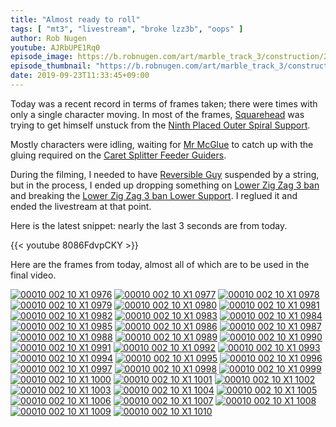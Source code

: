 ```yaml
---
title: "Almost ready to roll"
tags: [ "mt3", "livestream", "broke lzz3b", "oops" ]
author: Rob Nugen
youtube: AJRbUPE1Rq0
episode_image: https://b.robnugen.com/art/marble_track_3/construction/2019/2019_sep_23_broke_lzz_but_almost_ready_to_roll.jpg
episode_thumbnail: "https://b.robnugen.com/art/marble_track_3/construction/2019/thumbs/2019_sep_23_broke_lzz_but_almost_ready_to_roll.jpg"
date: 2019-09-23T11:33:45+09:00
---
```


Today was a recent record in terms of frames taken; there were times with only a single character moving.  In  most of the frames, [Squarehead](/workers/squarehead/) was trying to get himself unstuck from the [Ninth Placed Outer Spiral Support](/parts/009p_ninth-placed-outer-spiral-support/).

Mostly characters were idling, waiting for [Mr McGlue](/workers/mr_mcglue/) to catch up with the
gluing required on the [Caret Splitter Feeder Guiders](/parts/caret-splitter-feeder-guider/).

During the filming, I needed to have [Reversible Guy](/workers/reversible/) suspended by a string, but in the process, I ended up dropping something on [Lower Zig Zag 3 ban](/parts/lower-zig-zag-3-ban/) and breaking the [Lower Zig Zag 3 ban Lower Support](/parts/lower-zig-zag-3-ban-lower-support/).  I reglued it and ended the livestream at that point.

Here is the latest snippet: nearly the last 3 seconds are from today.

{{< youtube 8086FdvpCKY >}}

Here are the frames from today, almost all of which are to be used in
the final video.

[![00010 002 10 X1 0976](//b.robnugen.com/art/marble_track_3/frames/2019/thumbs/00010_002_10_X1_0976.jpg)](//b.robnugen.com/art/marble_track_3/frames/2019/00010_002_10_X1_0976.jpg)
[![00010 002 10 X1 0977](//b.robnugen.com/art/marble_track_3/frames/2019/thumbs/00010_002_10_X1_0977.jpg)](//b.robnugen.com/art/marble_track_3/frames/2019/00010_002_10_X1_0977.jpg)
[![00010 002 10 X1 0978](//b.robnugen.com/art/marble_track_3/frames/2019/thumbs/00010_002_10_X1_0978.jpg)](//b.robnugen.com/art/marble_track_3/frames/2019/00010_002_10_X1_0978.jpg)
[![00010 002 10 X1 0979](//b.robnugen.com/art/marble_track_3/frames/2019/thumbs/00010_002_10_X1_0979.jpg)](//b.robnugen.com/art/marble_track_3/frames/2019/00010_002_10_X1_0979.jpg)
[![00010 002 10 X1 0980](//b.robnugen.com/art/marble_track_3/frames/2019/thumbs/00010_002_10_X1_0980.jpg)](//b.robnugen.com/art/marble_track_3/frames/2019/00010_002_10_X1_0980.jpg)
[![00010 002 10 X1 0981](//b.robnugen.com/art/marble_track_3/frames/2019/thumbs/00010_002_10_X1_0981.jpg)](//b.robnugen.com/art/marble_track_3/frames/2019/00010_002_10_X1_0981.jpg)
[![00010 002 10 X1 0982](//b.robnugen.com/art/marble_track_3/frames/2019/thumbs/00010_002_10_X1_0982.jpg)](//b.robnugen.com/art/marble_track_3/frames/2019/00010_002_10_X1_0982.jpg)
[![00010 002 10 X1 0983](//b.robnugen.com/art/marble_track_3/frames/2019/thumbs/00010_002_10_X1_0983.jpg)](//b.robnugen.com/art/marble_track_3/frames/2019/00010_002_10_X1_0983.jpg)
[![00010 002 10 X1 0984](//b.robnugen.com/art/marble_track_3/frames/2019/thumbs/00010_002_10_X1_0984.jpg)](//b.robnugen.com/art/marble_track_3/frames/2019/00010_002_10_X1_0984.jpg)
[![00010 002 10 X1 0985](//b.robnugen.com/art/marble_track_3/frames/2019/thumbs/00010_002_10_X1_0985.jpg)](//b.robnugen.com/art/marble_track_3/frames/2019/00010_002_10_X1_0985.jpg)
[![00010 002 10 X1 0986](//b.robnugen.com/art/marble_track_3/frames/2019/thumbs/00010_002_10_X1_0986.jpg)](//b.robnugen.com/art/marble_track_3/frames/2019/00010_002_10_X1_0986.jpg)
[![00010 002 10 X1 0987](//b.robnugen.com/art/marble_track_3/frames/2019/thumbs/00010_002_10_X1_0987.jpg)](//b.robnugen.com/art/marble_track_3/frames/2019/00010_002_10_X1_0987.jpg)
[![00010 002 10 X1 0988](//b.robnugen.com/art/marble_track_3/frames/2019/thumbs/00010_002_10_X1_0988.jpg)](//b.robnugen.com/art/marble_track_3/frames/2019/00010_002_10_X1_0988.jpg)
[![00010 002 10 X1 0989](//b.robnugen.com/art/marble_track_3/frames/2019/thumbs/00010_002_10_X1_0989.jpg)](//b.robnugen.com/art/marble_track_3/frames/2019/00010_002_10_X1_0989.jpg)
[![00010 002 10 X1 0990](//b.robnugen.com/art/marble_track_3/frames/2019/thumbs/00010_002_10_X1_0990.jpg)](//b.robnugen.com/art/marble_track_3/frames/2019/00010_002_10_X1_0990.jpg)
[![00010 002 10 X1 0991](//b.robnugen.com/art/marble_track_3/frames/2019/thumbs/00010_002_10_X1_0991.jpg)](//b.robnugen.com/art/marble_track_3/frames/2019/00010_002_10_X1_0991.jpg)
[![00010 002 10 X1 0992](//b.robnugen.com/art/marble_track_3/frames/2019/thumbs/00010_002_10_X1_0992.jpg)](//b.robnugen.com/art/marble_track_3/frames/2019/00010_002_10_X1_0992.jpg)
[![00010 002 10 X1 0993](//b.robnugen.com/art/marble_track_3/frames/2019/thumbs/00010_002_10_X1_0993.jpg)](//b.robnugen.com/art/marble_track_3/frames/2019/00010_002_10_X1_0993.jpg)
[![00010 002 10 X1 0994](//b.robnugen.com/art/marble_track_3/frames/2019/thumbs/00010_002_10_X1_0994.jpg)](//b.robnugen.com/art/marble_track_3/frames/2019/00010_002_10_X1_0994.jpg)
[![00010 002 10 X1 0995](//b.robnugen.com/art/marble_track_3/frames/2019/thumbs/00010_002_10_X1_0995.jpg)](//b.robnugen.com/art/marble_track_3/frames/2019/00010_002_10_X1_0995.jpg)
[![00010 002 10 X1 0996](//b.robnugen.com/art/marble_track_3/frames/2019/thumbs/00010_002_10_X1_0996.jpg)](//b.robnugen.com/art/marble_track_3/frames/2019/00010_002_10_X1_0996.jpg)
[![00010 002 10 X1 0997](//b.robnugen.com/art/marble_track_3/frames/2019/thumbs/00010_002_10_X1_0997.jpg)](//b.robnugen.com/art/marble_track_3/frames/2019/00010_002_10_X1_0997.jpg)
[![00010 002 10 X1 0998](//b.robnugen.com/art/marble_track_3/frames/2019/thumbs/00010_002_10_X1_0998.jpg)](//b.robnugen.com/art/marble_track_3/frames/2019/00010_002_10_X1_0998.jpg)
[![00010 002 10 X1 0999](//b.robnugen.com/art/marble_track_3/frames/2019/thumbs/00010_002_10_X1_0999.jpg)](//b.robnugen.com/art/marble_track_3/frames/2019/00010_002_10_X1_0999.jpg)
[![00010 002 10 X1 1000](//b.robnugen.com/art/marble_track_3/frames/2019/thumbs/00010_002_10_X1_1000.jpg)](//b.robnugen.com/art/marble_track_3/frames/2019/00010_002_10_X1_1000.jpg)
[![00010 002 10 X1 1001](//b.robnugen.com/art/marble_track_3/frames/2019/thumbs/00010_002_10_X1_1001.jpg)](//b.robnugen.com/art/marble_track_3/frames/2019/00010_002_10_X1_1001.jpg)
[![00010 002 10 X1 1002](//b.robnugen.com/art/marble_track_3/frames/2019/thumbs/00010_002_10_X1_1002.jpg)](//b.robnugen.com/art/marble_track_3/frames/2019/00010_002_10_X1_1002.jpg)
[![00010 002 10 X1 1003](//b.robnugen.com/art/marble_track_3/frames/2019/thumbs/00010_002_10_X1_1003.jpg)](//b.robnugen.com/art/marble_track_3/frames/2019/00010_002_10_X1_1003.jpg)
[![00010 002 10 X1 1004](//b.robnugen.com/art/marble_track_3/frames/2019/thumbs/00010_002_10_X1_1004.jpg)](//b.robnugen.com/art/marble_track_3/frames/2019/00010_002_10_X1_1004.jpg)
[![00010 002 10 X1 1005](//b.robnugen.com/art/marble_track_3/frames/2019/thumbs/00010_002_10_X1_1005.jpg)](//b.robnugen.com/art/marble_track_3/frames/2019/00010_002_10_X1_1005.jpg)
[![00010 002 10 X1 1006](//b.robnugen.com/art/marble_track_3/frames/2019/thumbs/00010_002_10_X1_1006.jpg)](//b.robnugen.com/art/marble_track_3/frames/2019/00010_002_10_X1_1006.jpg)
[![00010 002 10 X1 1007](//b.robnugen.com/art/marble_track_3/frames/2019/thumbs/00010_002_10_X1_1007.jpg)](//b.robnugen.com/art/marble_track_3/frames/2019/00010_002_10_X1_1007.jpg)
[![00010 002 10 X1 1008](//b.robnugen.com/art/marble_track_3/frames/2019/thumbs/00010_002_10_X1_1008.jpg)](//b.robnugen.com/art/marble_track_3/frames/2019/00010_002_10_X1_1008.jpg)
[![00010 002 10 X1 1009](//b.robnugen.com/art/marble_track_3/frames/2019/thumbs/00010_002_10_X1_1009.jpg)](//b.robnugen.com/art/marble_track_3/frames/2019/00010_002_10_X1_1009.jpg)
[![00010 002 10 X1 1010](//b.robnugen.com/art/marble_track_3/frames/2019/thumbs/00010_002_10_X1_1010.jpg)](//b.robnugen.com/art/marble_track_3/frames/2019/00010_002_10_X1_1010.jpg)
